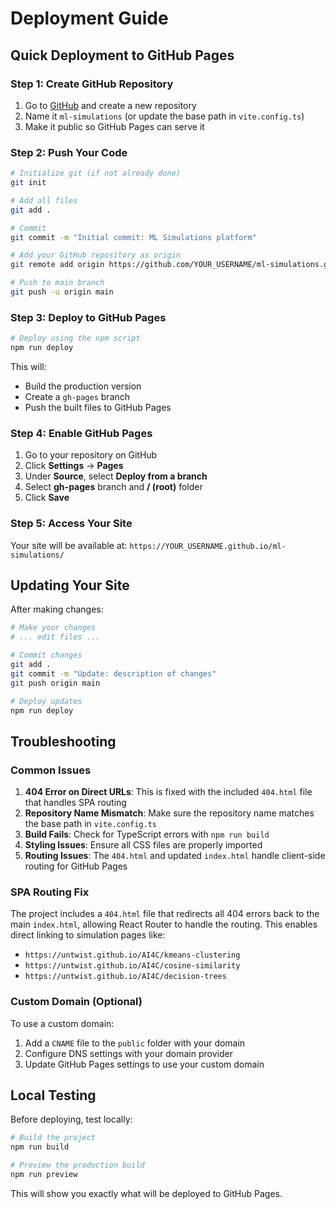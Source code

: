 # Deployment Guide

## Quick Deployment to GitHub Pages

### Step 1: Create GitHub Repository
1. Go to [GitHub](https://github.com) and create a new repository
2. Name it `ml-simulations` (or update the base path in `vite.config.ts`)
3. Make it public so GitHub Pages can serve it

### Step 2: Push Your Code
```bash
# Initialize git (if not already done)
git init

# Add all files
git add .

# Commit
git commit -m "Initial commit: ML Simulations platform"

# Add your GitHub repository as origin
git remote add origin https://github.com/YOUR_USERNAME/ml-simulations.git

# Push to main branch
git push -u origin main
```

### Step 3: Deploy to GitHub Pages
```bash
# Deploy using the npm script
npm run deploy
```

This will:
- Build the production version
- Create a `gh-pages` branch
- Push the built files to GitHub Pages

### Step 4: Enable GitHub Pages
1. Go to your repository on GitHub
2. Click **Settings** → **Pages**
3. Under **Source**, select **Deploy from a branch**
4. Select **gh-pages** branch and **/ (root)** folder
5. Click **Save**

### Step 5: Access Your Site
Your site will be available at:
`https://YOUR_USERNAME.github.io/ml-simulations/`

## Updating Your Site

After making changes:
```bash
# Make your changes
# ... edit files ...

# Commit changes
git add .
git commit -m "Update: description of changes"
git push origin main

# Deploy updates
npm run deploy
```

## Troubleshooting

### Common Issues

1. **404 Error on Direct URLs**: This is fixed with the included `404.html` file that handles SPA routing
2. **Repository Name Mismatch**: Make sure the repository name matches the base path in `vite.config.ts`
3. **Build Fails**: Check for TypeScript errors with `npm run build`
4. **Styling Issues**: Ensure all CSS files are properly imported
5. **Routing Issues**: The `404.html` and updated `index.html` handle client-side routing for GitHub Pages

### SPA Routing Fix

The project includes a `404.html` file that redirects all 404 errors back to the main `index.html`, allowing React Router to handle the routing. This enables direct linking to simulation pages like:
- `https://untwist.github.io/AI4C/kmeans-clustering`
- `https://untwist.github.io/AI4C/cosine-similarity`
- `https://untwist.github.io/AI4C/decision-trees`

### Custom Domain (Optional)

To use a custom domain:
1. Add a `CNAME` file to the `public` folder with your domain
2. Configure DNS settings with your domain provider
3. Update GitHub Pages settings to use your custom domain

## Local Testing

Before deploying, test locally:
```bash
# Build the project
npm run build

# Preview the production build
npm run preview
```

This will show you exactly what will be deployed to GitHub Pages.
